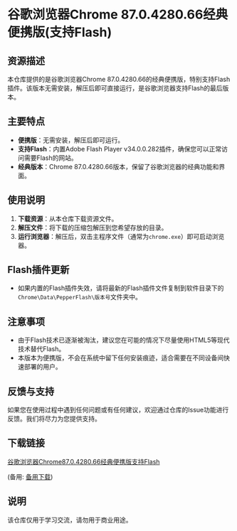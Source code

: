 # 谷歌浏览器Chrome 87.0.4280.66经典便携版(支持Flash)

## 资源描述

本仓库提供的是谷歌浏览器Chrome 87.0.4280.66的经典便携版，特别支持Flash插件。该版本无需安装，解压后即可直接运行，是谷歌浏览器支持Flash的最后版本。

## 主要特点

- **便携版**：无需安装，解压后即可运行。
- **支持Flash**：内置Adobe Flash Player v34.0.0.282插件，确保您可以正常访问需要Flash的网站。
- **经典版本**：Chrome 87.0.4280.66版本，保留了谷歌浏览器的经典功能和界面。

## 使用说明

1. **下载资源**：从本仓库下载资源文件。
2. **解压文件**：将下载的压缩包解压到您希望存放的目录。
3. **运行浏览器**：解压后，双击主程序文件（通常为`chrome.exe`）即可启动浏览器。

## Flash插件更新

- 如果内置的Flash插件失效，请将最新的Flash插件文件复制到软件目录下的`Chrome\Data\PepperFlash\版本号`文件夹中。

## 注意事项

- 由于Flash技术已逐渐被淘汰，建议您在可能的情况下尽量使用HTML5等现代技术替代Flash。
- 本版本为便携版，不会在系统中留下任何安装痕迹，适合需要在不同设备间快速部署的用户。

## 反馈与支持

如果您在使用过程中遇到任何问题或有任何建议，欢迎通过仓库的Issue功能进行反馈。我们将尽力为您提供支持。

## 下载链接
[谷歌浏览器Chrome87.0.4280.66经典便携版支持Flash](https://pan.quark.cn/s/f375afa6c16e) 

(备用: [备用下载](https://pan.baidu.com/s/1PHFNKckY0gibqEOX__loqQ?pwd=1234))

## 说明

该仓库仅用于学习交流，请勿用于商业用途。
